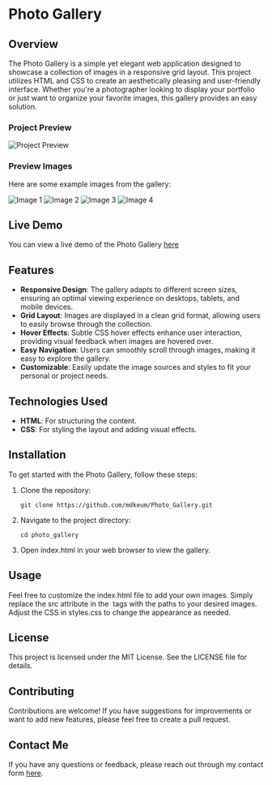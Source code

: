# Photo Gallery

## Overview

The Photo Gallery is a simple yet elegant web application designed to showcase a collection of images in a responsive grid layout. This project utilizes HTML and CSS to create an aesthetically pleasing and user-friendly interface. Whether you're a photographer looking to display your portfolio or just want to organize your favorite images, this gallery provides an easy solution.

### Project Preview

![Project Preview](https://github.com/mdkeum/Photo_Gallery/blob/main/images/photo_gallery_screenshot.JPG)

### Preview Images

Here are some example images from the gallery:

![Image 1](https://github.com/mdkeum/Photo_Gallery/blob/main/images/image1.JPG)
![Image 2](https://github.com/mdkeum/Photo_Gallery/blob/main/images/image2.JPG)
![Image 3](https://github.com/mdkeum/Photo_Gallery/blob/main/images/image3.JPG)
![Image 4](https://github.com/mdkeum/Photo_Gallery/blob/main/images/image4.JPG)

## Live Demo

You can view a live demo of the Photo Gallery [here](https://mdkeum.github.io/Photo_Gallery/)

## Features

- **Responsive Design**: The gallery adapts to different screen sizes, ensuring an optimal viewing experience on desktops, tablets, and mobile devices.
- **Grid Layout**: Images are displayed in a clean grid format, allowing users to easily browse through the collection.
- **Hover Effects**: Subtle CSS hover effects enhance user interaction, providing visual feedback when images are hovered over.
- **Easy Navigation**: Users can smoothly scroll through images, making it easy to explore the gallery.
- **Customizable**: Easily update the image sources and styles to fit your personal or project needs.

## Technologies Used

- **HTML**: For structuring the content.
- **CSS**: For styling the layout and adding visual effects.

## Installation

To get started with the Photo Gallery, follow these steps:

1. Clone the repository:
   ```
   git clone https://github.com/mdkeum/Photo_Gallery.git
2. Navigate to the project directory:
   ```
   cd photo_gallery
3. Open index.html in your web browser to view the gallery.

## Usage
Feel free to customize the index.html file to add your own images. Simply replace the src attribute in the <img> tags with the paths to your desired images. Adjust the CSS in styles.css to change the appearance as needed.

## License
This project is licensed under the MIT License. See the LICENSE file for details.

## Contributing
Contributions are welcome! If you have suggestions for improvements or want to add new features, please feel free to create a pull request.

## Contact Me

If you have any questions or feedback, please reach out through my contact form [here](https:https://forms.gle/nXtzbpJXCPSpXUh8A).

